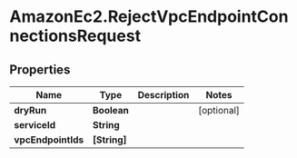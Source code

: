 # AmazonEc2.RejectVpcEndpointConnectionsRequest

## Properties

Name | Type | Description | Notes
------------ | ------------- | ------------- | -------------
**dryRun** | **Boolean** |  | [optional] 
**serviceId** | **String** |  | 
**vpcEndpointIds** | **[String]** |  | 


